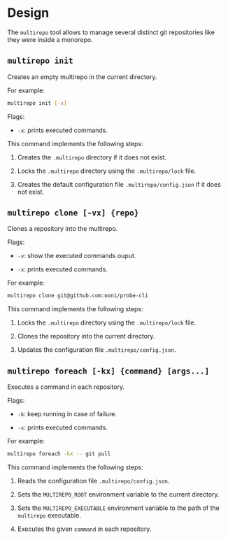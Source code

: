 # Design

The `multirepo` tool allows to manage several distinct git
repositories like they were inside a monorepo.


## `multirepo init`

Creates an empty multirepo in the current directory.

For example:

```bash
multirepo init [-x]
```

Flags:

- `-x`: prints executed commands.

This command implements the following steps:

1. Creates the `.multirepo` directory if it does not exist.

2. Locks the `.multirepo` directory using the `.multirepo/lock` file.

3. Creates the default configuration file `.multirepo/config.json`
if it does not exist.


## `multirepo clone [-vx] {repo}`

Clones a repository into the multirepo.

Flags:

- `-v`: show the executed commands ouput.

- `-x`: prints executed commands.

For example:

```bash
multirepo clone git@github.com:ooni/probe-cli
```

This command implements the following steps:

1. Locks the `.multirepo` directory using the `.multirepo/lock` file.

2. Clones the repository into the current directory.

3. Updates the configuration file `.multirepo/config.json`.


## `multirepo foreach [-kx] {command} [args...]`

Executes a command in each repository.

Flags:

- `-k`: keep running in case of failure.

- `-x`: prints executed commands.

For example:

```bash
multirepo foreach -kx -- git pull
```

This command implements the following steps:

1. Reads the configuration file `.multirepo/config.json`.

2. Sets the `MULTIREPO_ROOT` environment variable to the current directory.

3. Sets the `MULTIREPO_EXECUTABLE` environment variable to the path of
the `multirepo` executable.

4. Executes the given `command` in each repository.
